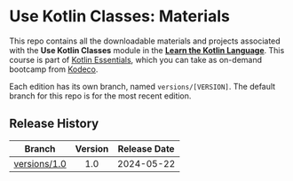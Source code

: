 # Use Kotlin Classes: Materials

This repo contains all the downloadable materials and projects associated with the **Use Kotlin Classes** module in the **[Learn the Kotlin Language](https://www.kodeco.com/android/paths/learn-kotlin-language)**. This course is part of [Kotlin Essentials](https://www.kodeco.com/android/programs/kotlin-essentials), which you can take as on-demand bootcamp from [Kodeco](https://www.kodeco.com).


Each edition has its own branch, named `versions/[VERSION]`. The default branch for this repo is for the most recent edition.

## Release History

| Branch                                                                                  | Version | Release Date |
| --------------------------------------------------------------------------------------- |:-------:|:------------:|
| [versions/1.0](https://github.com/kodecocodes/m3-ako-materials/tree/versions/1.0) | 1.0     | 2024-05-22   |
